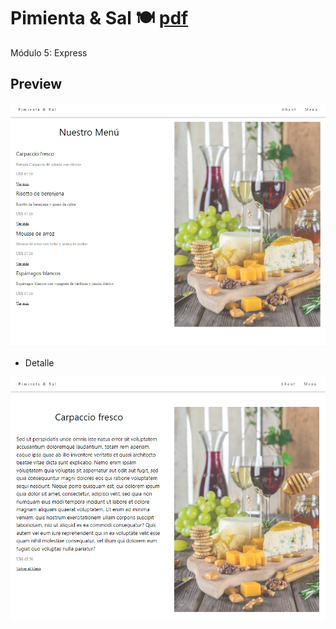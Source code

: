 # Pimienta & Sal :plate_with_cutlery: [pdf](https://github.com/EveNavarro/pimientaYsal/blob/master/Ej-pdf/pdf%20-%20Ejercitaci%C3%B3n%20Vistas%20din%C3%A1micas%20con%20EJS.pdf)


Módulo 5: Express


## Preview 

<img src="https://github.com/EveNavarro/pimientaYsal/blob/master/public/images/pys-home.png"/>

- Detalle

<img src="https://github.com/EveNavarro/pimientaYsal/blob/master/public/images/pys-detalle.png"/>
